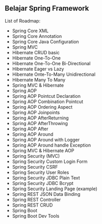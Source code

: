 ## Belajar Spring Framework

List of Roadmap:

* Spring Core XML
* Spring Core Annotation
* Spring Core Java Configuration
* Spring MVC
* Hibernate CRUD basic
* Hibernate One-To-One
* Hibernate One-To-One Bi-Directional
* Hibernate Eager vs Lazy
* Hibernate Onte-To-Many Unidirectional
* Hibernate Many To Many
* Spring MVC & Hibernate
* Spring AOP
* Spring AOP Pointcut Declaration
* Spring AOP Combination Pointcut
* Spring AOP Ordering Aspect
* Spring AOP Joinpoints
* Spring AOP AfterReturning
* Spring AOP AfterThrowing
* Spring AOP After
* Spring AOP Around
* Spring AOP Around with Logger
* Spring AOP Around handle Exception
* Spring MVC & Hibernate AOP
* Spring Security (MVC)
* Spring Security Custom Login Form
* Spring Security CSRF
* Spring Security User Roles
* Spring Security JDBC Plain Text
* Spring Security JDBC Bcrypt
* Spring Security Landing Page (example)
* Spring REST JSON Data Binding
* Spring REST Controller
* Spring REST CRUD
* Spring Boot
* Spring Boot Dev Tools
